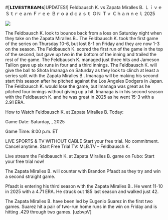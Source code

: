 #[𝗟𝗜𝗩𝗘𝗦𝗧𝗥𝗘𝗔𝗠𝘀]UPDATES!] Feldbausch K. vs Zapata Miralles B. Ｌｉｖｅ Ｓｔｒｅａｍ Ｆｒｅｅ Ｂｒｏａｄｃａｓｔ ＯＮ Ｔｖ Ｃｈａｎｎｅｌ  2025  
  
  
[![](https://i.imgur.com/qSNzIqt.png)](https://movie.rssnews.media/hOpeFFU.php)  
  
The Feldbausch K. look to bounce back from a loss on Saturday night when they take on the Zapata Miralles B.. The Feldbausch K. took the first game of the series on Thursday 10-6, but lost 8-1 on Friday and they are now 1-3 on the season. The Feldbausch K. scored the first run of the game in the top of the second, but gave up two in the bottom of the inning and trailed the rest of the game. The Feldbausch K. managed just three hits and Jameson Taillon gave up six runs in four and a third innings. The Feldbausch K. will give the ball to Shota Imanaga on Saturday as they look to clinch at least a series split with the Zapata Miralles B.. Imanaga will be making his second start this season after he pitched against the Los Angeles Dodgers in Japan. The Feldbausch K. would lose the game, but Imanaga was great as he pitched four innings without giving up a hit. Imanaga is in his second season with the Feldbausch K. and he was great in 2025 as he went 15-3 with a 2.91 ERA.

How to Watch Feldbausch K. at Zapata Miralles B. Today:

Game Date: Saturday, , 2025

Game Time: 8:00 p.m. ET

LIVE SPORTS & TV WITHOUT CABLE
Start your free trial. No commitment. Cancel anytime.
Start Free Trial
TV: MLB.TV – Feldbausch K.

Live stream the Feldbausch K. at Zapata Miralles B. game on Fubo: Start your free trial now!

The Zapata Miralles B. will counter with Brandon Pfaadt as they try and win a second straight game.

Pfaadt is entering his third season with the Zapata Miralles B.. He went 11-10 in 2025 with a 4.71 ERA. He struck out 185 last season and walked just 42.

The Zapata Miralles B. have been led by Eugenio Suarez in the first two games. Suarez hit a pair of two-run home runs in the win on Friday and is hitting .429 through two games. [uzbvpV]